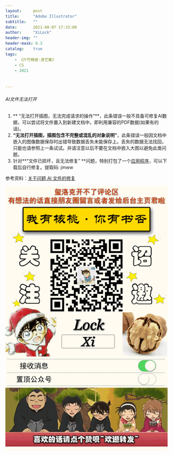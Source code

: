 ```yaml
---
layout:     post
title:      "Adobe Illustrator"
subtitle:   ""
date:       2021-08-07 17:33:00
author:     "XiLock"
header-img: ""
header-mask: 0.3
catalog:    true
tags:
    - 《斤竹精舍·游艺集》
    - CS
    - 2021


---
```





###### AI文件无法打开
1. ** “无法打开插图，无法完成请求的操作”**，此条错误一般不具备可修复AI数据，可以尝试将文件置入到新建文档中，即利用兼容的PDF数据(如果有的话)。
2. **“无法打开插图，插图包含不完整或混乱的对象说明”**，此条错误一般因文档中嵌入的图像数据保存时出错导致数据丢失未能保存上。丢失的数据无法找回，只能也请参照上一条试试。并请注意以后不要在文档中嵌入大图以避免此类问题。
3. 针对**“文件已损坏，且无法修复” **问题，特别打包了一个[应用程序](https://pan.baidu.com/s/1-Wj2GFKkNRYWNXIr7hGJLw)，可以下载后自行修复。提取码: jmww

参考资料：[关于问题 AI 文件的修复](https://www.douban.com/group/topic/10850050/)


![](/img/wc-tail.GIF)

